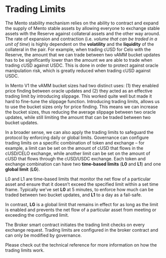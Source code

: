# Trading Limits

The Mento stability mechanism relies on the ability to contract and expand the supply of Mento stable assets by allowing everyone to exchange stable assets with the Reserve against collateral assets and the other way around. The rate of expansion and contraction (i.e. _volume that can be traded in a unit of time_) is highly dependent on the **volatility** and the **liquidity** of the collateral in the pair. For example, when trading cUSD for Celo with the Reserve, the amount that we can trade between two vAMM bucket updates has to be significantly lower than the amount we are able to trade when trading cUSD against USDC. This is done in order to protect against oracle manipulation risk, which is greatly reduced when trading cUSD against USDC.

In Mento V1 the vAMM bucket sizes had two distinct uses: (1) they enabled price finding between oracle updates and (2) they acted as an effective trading limit by introducing slippage. This worked quite well but made it hard to fine-tune the slippage function. Introducing trading limits, allows us to use the bucket sizes only for price finding. This means we can increase the bucket sizes, thus reducing the average slippage between two oracle updates, while still limiting the amount that can be traded between two bucket updates.

In a broader sense, we can also apply the trading limits to safeguard the protocol by enforcing daily or global limits. Governance can configure trading limits on a specific combination of token and exchange – for example, a limit can be set on the amount of cUSD that flows in the cUSD/CELO exchange, while another limit can be set on the amount of cUSD that flows through the cUSD/USDC exchange. Each token and exchange combination can have two **time-based limits** (**L0** and **L1**) and one **global limit** (**LG**).&#x20;

L0 and L1 are time-based limits that monitor the net flow of a particular asset and ensure that it doesn’t exceed the specified limit within a set time frame. Typically we've set **L0** at 5 minutes, to enforce how much can be traded between two bucket updates, and **L1** to a day as a fail-safe.

In contrast, **LG** is a global limit that remains in effect for as long as the limit is enabled and prevents the net flow of a particular asset from meeting or exceeding the configured limit.

The Broker smart contract initiates the trading limit checks on every exchange request. Trading limits are configured in the broker contract and can only be modified by governance.

Please check out the technical reference for more information on how the trading limits work.
